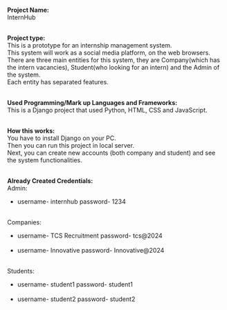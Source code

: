 <b> Project Name: </b> <br/>
InternHub <br/> <br/>

<b> Project type: </b>  <br/>
This is a prototype for an internship management system.  <br/> 
This system will work as a social media platform, on the web browsers.  <br/> 
There are three main entities for this system, they are Company(which has the intern vacancies), Student(who looking for an intern) and the Admin of the system. <br/>
Each entity has separated features.  <br/> <br/>

<b> Used Programming/Mark up Languages and Frameworks: </b>  <br/>
This is a Django project that used Python, HTML, CSS and JavaScript. <br/> <br/>

<b> How this works: </b> <br/>
You have to install Django on your PC.  <br/> 
Then you can run this project in local server. <br/>
Next, you can create new accounts (both company and student) and see the system functionalities. <br/> <br/>

<b> Already Created Credentials: </b> <br/>
Admin: <br/>
<ul> <li> username- internhub  password- 1234 </li> </ul> <br/>
Companies:<br/>
<ul><li>username- TCS Recruitment  password- tcs@2024 </li><br/>
<li>username- Innovative  password- Innovative@2024</li></ul><br/>
Students:<br/>
<ul><li>username- student1  password- student1 </li><br/>
<li>username- student2  password- student2 </li></ul><br/> <br/><br/>
